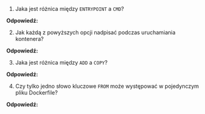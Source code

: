 1) Jaka jest różnica między `ENTRYPOINT` a `CMD`?

**Odpowiedź:**


2) Jak każdą z powyższych opcji nadpisać podczas uruchamiania kontenera?

**Odpowiedź:**


3) Jaka jest różnica między `ADD` a `COPY`?

**Odpowiedź:**


4) Czy tylko jedno słowo kluczowe `FROM` może występować w pojedynczym pliku Dockerfile?

**Odpowiedź:**

